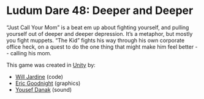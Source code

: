 # Ludum Dare 48: Deeper and Deeper

“Just Call Your Mom” is a beat em up about fighting yourself, and pulling yourself out of deeper and deeper depression. It’s a metaphor, but mostly you fight muppets. “The Kid” fights his way through his own corporate office heck, on a quest to do the one thing that might make him feel better -- calling his mom.

This game was created in [Unity](https://unity.com/) by:

* [Will Jardine](https://www.willjardine.com) (code)
* [Eric Goodnight](https://www.instagram.com/ezgoodnight/) (graphics)
* [Yousef Danak](https://www.instagram.com/pourtaghimusic/) (sound)
